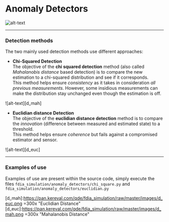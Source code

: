 # Anomaly Detectors

![alt-text][detector]

---

### Detection methods

The two mainly used detection methods use different approaches:
* **Chi-Squared Detection**  
The objective of the **chi squared detection** method (also called
 *Mahalanobis distance* based detection) is to compare the new estimation
to a chi-squared distribution and see if it corresponds.   
This method helps ensure *consistency* as it takes in consideration *all previous measurements*. However, some insidious measurements can make
the distribution stay unchanged even though the estimation is off.

![alt-text][d_mah]

* **Euclidian distance Detection**  
The objective of the **euclidian distance detection** method is to
compare the *innovation* (difference between measured and estimated
state) to a threshold.  
This method helps ensure *coherence* but fails against a compromised
estimator and sensor.

![alt-text][d_euc]

---

### Examples of use

Examples of use are present within the source code, simply execute
the files `fdia_simulation/anomaly_detectors/chi_square.py` and
`fdia_simulation/anomaly_detectors/euclidian.py`


[detector]:https://pan.kereval.com/qde/fdia_simulation/raw/master/images/detector.png "Detector Use"
[d_mah]:https://pan.kereval.com/qde/fdia_simulation/raw/master/images/d_euc.png =300x "Euclidian Distance"
[d_euc]:https://pan.kereval.com/qde/fdia_simulation/raw/master/images/d_mah.png =300x "Mahalanobis Distance"
